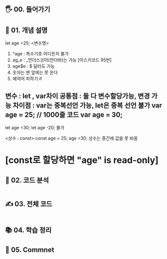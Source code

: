 ## 🖐 00. 들어가기

## 📌 01. 개념 설명
let age =25;
<변수명> 
1) ^age : 특수기호 어디든지 불가
2) ag_e : _언더스코어(언더바)는 가능 [아스키코드 95번]
3) age$e : $ 달러도 가능
4) 숫자는 맨 앞에는 못 온다
5) 예약어 피하기 if


변수 : let , var차이
공통점 :  둘 다 변수할당가능, 변경 가능
차이점 : var는 중복선언 가능, let은 중복 선언 불가
var age = 25;
// 1000줄 코드
var age = 30;
-------------------------
let age =30;
let age -20; 불가

<상수 : const>
const age = 25;
age =30;
상수는 중간에 값을 못 바꿈
# [const로 할당하면 "age" is read-only]
## 🍳 02. 코드 분석
```js

```
## ✍ 03. 전체 코드
```js

```
## 📚 04. 학습 정리

## 🤔 05. Commnet 
